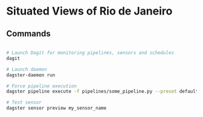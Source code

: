 # Situated Views of Rio de Janeiro

## Commands



```bash

# Launch Dagit for monitoring pipelines, sensors and schedules
dagit

# Launch daemon
dagster-daemon run

# Force pipeline execution
dagster pipeline execute -f pipelines/some_pipeline.py --preset default

# Test sensor 
dagster sensor preview my_sensor_name
```